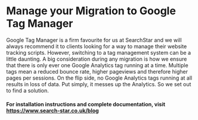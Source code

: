 # Manage your Migration to Google Tag Manager

Google Tag Manager is a firm favourite for us at SearchStar and we will always recommend it to clients looking for a way to manage their website tracking scripts. However, switching to a tag management system can be a little daunting. A big consideration during any migration is how we ensure that there is only ever one Google Analytics tag running at a time. Multiple tags mean a reduced bounce rate, higher pageviews and therefore higher pages per sessions. On the flip side, no Google Analytics tags running at all results in loss of data. Put simply, it messes up the Analytics. So we set out to find a solution.

#### For installation instructions and complete documentation, visit https://www.search-star.co.uk/blog
